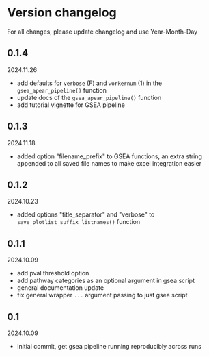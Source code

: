 # Version changelog

For all changes, please update changelog and use Year-Month-Day


## 0.1.4
2024.11.26
- add defaults for `verbose` (F) and `workernum` (1) in the `gsea_apear_pipeline()` function
- update docs of the `gsea_apear_pipeline()` function
- add tutorial vignette for GSEA pipeline

## 0.1.3
2024.11.18
- added option "filename_prefix" to GSEA functions, an extra string appended to all saved file names to make excel integration easier


## 0.1.2
2024.10.23
- added options "title_separator" and "verbose" to `save_plotlist_suffix_listnames()` function

## 0.1.1
2024.10.09
- add pval threshold option
- add pathway categories as an optional argument in gsea script
- general documentation update
- fix general wrapper `...` argument passing to just gsea script

## 0.1
2024.10.09
- initial commit, get gsea pipeline running reproducibly across runs